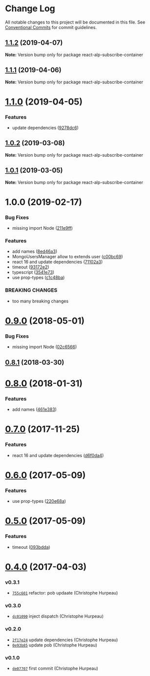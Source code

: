 # Change Log

All notable changes to this project will be documented in this file.
See [Conventional Commits](https://conventionalcommits.org) for commit guidelines.

## [1.1.2](https://github.com/christophehurpeau/alp/compare/react-alp-subscribe-container@1.1.1...react-alp-subscribe-container@1.1.2) (2019-04-07)

**Note:** Version bump only for package react-alp-subscribe-container





## [1.1.1](https://github.com/christophehurpeau/alp/compare/react-alp-subscribe-container@1.1.0...react-alp-subscribe-container@1.1.1) (2019-04-06)

**Note:** Version bump only for package react-alp-subscribe-container





# [1.1.0](https://github.com/christophehurpeau/alp/compare/react-alp-subscribe-container@1.0.2...react-alp-subscribe-container@1.1.0) (2019-04-05)


### Features

* update dependencies ([9278dc6](https://github.com/christophehurpeau/alp/commit/9278dc6))





## [1.0.2](https://github.com/christophehurpeau/alp/compare/react-alp-subscribe-container@1.0.1...react-alp-subscribe-container@1.0.2) (2019-03-08)

**Note:** Version bump only for package react-alp-subscribe-container





## [1.0.1](https://github.com/christophehurpeau/alp/compare/react-alp-subscribe-container@1.0.0...react-alp-subscribe-container@1.0.1) (2019-03-05)

**Note:** Version bump only for package react-alp-subscribe-container





# 1.0.0 (2019-02-17)


### Bug Fixes

* missing import Node ([211e9ff](https://github.com/christophehurpeau/alp/commit/211e9ff))


### Features

* add names ([8ed46a3](https://github.com/christophehurpeau/alp/commit/8ed46a3))
* MongoUsersManager allow to extends user ([c00bc69](https://github.com/christophehurpeau/alp/commit/c00bc69))
* react 16 and update dependencies ([71102a3](https://github.com/christophehurpeau/alp/commit/71102a3))
* timeout ([93172e2](https://github.com/christophehurpeau/alp/commit/93172e2))
* typescript ([3541e73](https://github.com/christophehurpeau/alp/commit/3541e73))
* use prop-types ([c1c48ba](https://github.com/christophehurpeau/alp/commit/c1c48ba))


### BREAKING CHANGES

* too many breaking changes





<a name="0.9.0"></a>
# [0.9.0](https://github.com/alpjs/react-alp-subscribe-container/compare/v0.8.1...v0.9.0) (2018-05-01)


### Bug Fixes

* missing import Node ([02c6566](https://github.com/alpjs/react-alp-subscribe-container/commit/02c6566))


<a name="0.8.1"></a>
## [0.8.1](https://github.com/alpjs/react-alp-subscribe-container/compare/v0.8.0...v0.8.1) (2018-03-30)


<a name="0.8.0"></a>
# [0.8.0](https://github.com/alpjs/react-alp-subscribe-container/compare/v0.7.0...v0.8.0) (2018-01-31)


### Features

* add names ([461e383](https://github.com/alpjs/react-alp-subscribe-container/commit/461e383))


<a name="0.7.0"></a>
# [0.7.0](https://github.com/alpjs/react-alp-subscribe-container/compare/v0.6.0...v0.7.0) (2017-11-25)


### Features

* react 16 and update dependencies ([d6f0da4](https://github.com/alpjs/react-alp-subscribe-container/commit/d6f0da4))


<a name="0.6.0"></a>
# [0.6.0](https://github.com/alpjs/react-alp-subscribe-container/compare/v0.5.0...v0.6.0) (2017-05-09)


### Features

* use prop-types ([220e68a](https://github.com/alpjs/react-alp-subscribe-container/commit/220e68a))


<a name="0.5.0"></a>
# [0.5.0](https://github.com/alpjs/react-alp-subscribe-container/compare/v0.4.0...v0.5.0) (2017-05-09)


### Features

* timeout ([093bdda](https://github.com/alpjs/react-alp-subscribe-container/commit/093bdda))


<a name="0.4.0"></a>
# [0.4.0](https://github.com/alpjs/react-alp-subscribe-container/compare/v0.3.1...v0.4.0) (2017-04-03)


### v0.3.1

- [`755c601`](https://github.com/alpjs/react-alp-subscribe-container/commit/755c6017b144a203f2c1f61746163c0bb4362376) refactor: pob updaate (Christophe Hurpeau)

### v0.3.0

- [`dc01090`](https://github.com/alpjs/react-alp-subscribe-container/commit/dc01090cbf725a94142fee0db05f14671535a06f) inject dispatch (Christophe Hurpeau)

### v0.2.0

- [`2f17e24`](https://github.com/alpjs/react-alp-subscribe-container/commit/2f17e2463b8ac8bace78c022b956623448ced5bd) update dependencies (Christophe Hurpeau)
- [`0e93b85`](https://github.com/alpjs/react-alp-subscribe-container/commit/0e93b85ad88f43667055a25678c04fcedbaf83df) update pob (Christophe Hurpeau)

### v0.1.0

- [`de07707`](https://github.com/alpjs/react-alp-subscribe-container/commit/de07707fea7946852b8dd521de491a2783c26559) first commit (Christophe Hurpeau)
